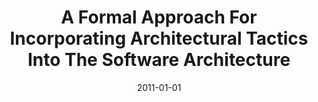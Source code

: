 ---
title: "A Formal Approach For Incorporating Architectural Tactics Into The Software Architecture"
date: 2011-01-01
venue: "Proceedings of the 23rd International Conference on Software Engineering & Knowledge Engineering (SEKE'2011), Eden Roc Renaissance, Miami Beach, USA, July 7-9, 2011"
paperurl: 
authors: "Hamid Bagheri and Kevin J Sullivan"
---